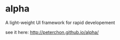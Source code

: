 alpha
=====

A light-weight UI framework for rapid developement

see it here: http://peterchon.github.io/alpha/
